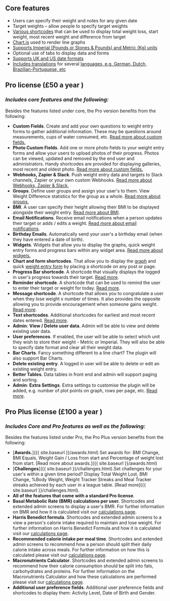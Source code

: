   
## Core features
  
- Users can specify their weight and notes for any given date  
- Target weights – allow people to specify target weights  
- [Various shortcodes](https://weight.yeken.uk/section/other-useful-core-shortcodes/)  that can be used to display total weight loss, start weight, most recent weight and difference from target  
- [Chart.js](http://www.chartjs.org/)  used to render line graphs  
- [Supports Imperial (Pounds or Stones & Pounds) and Metric (Kg) units](https://weight.yeken.uk/weight-units-date-formats-languages/)  
- Optional use of tabs to display data and forms  
- [Supports UK and US date formats](https://weight.yeken.uk/weight-units-date-formats-languages/)  
- [Includes translations](https://weight.yeken.uk/translating-weight-loss-tracker-plugin/) for several  [languages, e.g. German, Dutch, Brazilian-Portuguese, etc](https://weight.yeken.uk/weight-units-date-formats-languages/)  
  
## Pro license (£50 a year )
### *Includes core features and the following:*

  
Besides the features listed under core, the Pro version benefits from the following:  
  
-   **Custom Fields**. Create and add your own questions to weight entry forms to gather additional information. These may be questions around measurements, cups of water consumed, etc.  [Read more about custom fields.](https://weight.yeken.uk/custom-fields/)  
-   **Photo Custom Fields**. Add one or more photo fields to your weight entry forms and allow your users to upload photos of their progress. Photos can be viewed, updated and removed by the end user and administrators. Handy shortcodes are provided for displaying galleries, most recent and oldest photo.  [Read more about custom fields.](https://weight.yeken.uk/custom-fields/)  
-   **Webhooks, Zapier & Slack**. Push weight entry data and targets to Slack channels, Zapier or your own custom Webhooks.  [Read more about Webhooks, Zapier & Slack.](https://weight.yeken.uk/webhooks-zapier-and-slack/)  
-   **Groups**. Define user groups and assign your user's to them. View Weight Difference statistics for the group as a whole.  [Read more about groups.](https://weight.yeken.uk/groups/)  
-   **BMI**. A user can specify their height allowing their BMI to be displayed alongside their weight entry.  [Read more about BMI](https://weight.yeken.uk/calculations/).  
-   **Email Notifications**. Receive email notifications when a person updates their target or adds / edits a weight.  [Read more about email notifications](https://weight.yeken.uk/email-notifications/).  
-   **Birthday Emails**. Automatically send your user's a birthday email (when they have entered a date of birth).  
-   **Widgets**. Widgets that allow you to display the graphs, quick weight entry forms and progress bars within any widget area.  [Read more about widgets.](https://weight.yeken.uk/widgets/)  
-   **Chart and form shortcodes**. That allow you to display the  [graph](https://weight.yeken.uk/shortcodes/?section=wlt-chart)  and quick  [weight entry form](https://weight.yeken.uk/shortcodes/?section=wlt-form)  by placing a shortcode on any post or page.  
-   **Progress Bar shortcode**. A shortcode that visually displays the logged in user's progress towards their target.  [Read more](https://weight.yeken.uk/shortcodes/?section=weight-loss-tracker-progress-bar).  
-   **Reminder shortcode**. A shortcode that can be used to remind the user to enter their target or weight for today.  [Read more](https://weight.yeken.uk/shortcodes/?section=weight-loss-tracker-reminder).  
-   **Message shortcode**. A shortcode that allows you to congratulate a user when they lose weight x number of times. It also provides the opposite allowing you to provide encouragement when someone gains weight.  [Read more](https://weight.yeken.uk/shortcodes/?section=weight-loss-tracker-message).  
-   **Text shortcodes**. Additional shortcodes for earliest and most recent dates entered.  [Read more](https://weight.yeken.uk/shortcodes/?section=other-useful-core-shortcodes).  
-   **Admin**:  **View / Delete user data**. Admin will be able to view and delete existing user data.  
-   **User preferences**. If enabled, the user will be able to select which unit they wish to store their weight - Metric or Imperial. They will also be able to specify date format and clear all their weight data.  
-   **Bar Charts**. Fancy something different to a line chart? The plugin will also support Bar Charts.  
-   **Delete existing entry**. A logged in user will be able to delete or edit an existing weight entry.  
-   **Better Tables**. Data tables in front end and admin will support paging and sorting.  
-   **Admin**:  **Extra Settings**. Extra settings to customise the plugin will be added, e.g. number of plot points on graph, rows per page, etc.  [Read more](https://weight.yeken.uk/plugin-settings/).  
  
## Pro Plus license (£100 a year )
### *Includes Core and Pro features as well as the following:*
  
Besides the features listed under Pro, the Pro Plus version benefits from the following:  
  
- [**Awards.**]({{ site.baseurl }}/awards.html) Set awards for: BMI Change, BMI Equals, Weight Gain / Loss from start and Percentage of weight lost from start.  [Read more about awards.]({{ site.baseurl }}/awards.html)  
-   [**Challenges**]({{ site.baseurl }}/challenges.html).Set challenges for your user's within a given time period? Display Total Weight Lost, BMI Change, %Body Weight, Weight Tracker Streaks and Meal Tracker streaks achieved by each user in a league table.  [Read more]({{ site.baseurl }}/challenges.html).  
-   **All of the features that come with a standard Pro license**.  
-   **Basal Metabolic Rate (BMR) calculations per user.** Shortcodes and extended admin screens to display a user's BMR. For further information on BMR and how it is calculated visit our  [calculations page](https://weight.yeken.uk/calculations/).  
-   **Harris Benedict formula**. Shortcodes and extended admin screens to a view a person's calorie intake required to maintain and lose weight. For further information on Harris Benedict Formula and how it is calculated visit our  [calculations page](https://weight.yeken.uk/calculations/).  
-   **Recommended calorie intake per meal time**. Shortcodes and extended admin screens to recommend how a person should split their daily calorie intake across meals. For further information on how this is calculated please visit our  [calculations page](https://weight.yeken.uk/calculations/).  
-   **Macronutrients Calculator**. Shortcodes and extended admin screens to recommend how their calorie consumption should be split into fats, carbohydrates and proteins. For further information on the Macronutrients Calculator and how these calculations are performed please visit our  [calculations page](https://weight.yeken.uk/calculations/).  
-   **Additional user preference fields**. Additional user preference fields and shortcodes to display them: Activity Level, Date of Birth and Gender.